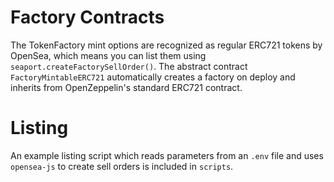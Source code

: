 # Factory Contracts
The TokenFactory mint options are recognized as regular ERC721 tokens by OpenSea, which means you can list them using `seaport.createFactorySellOrder()`. The abstract contract `FactoryMintableERC721` automatically creates a factory on deploy and inherits from OpenZeppelin's standard ERC721 contract.

# Listing
An example listing script which reads parameters from an `.env` file and uses `opensea-js` to create sell orders is included in `scripts`.